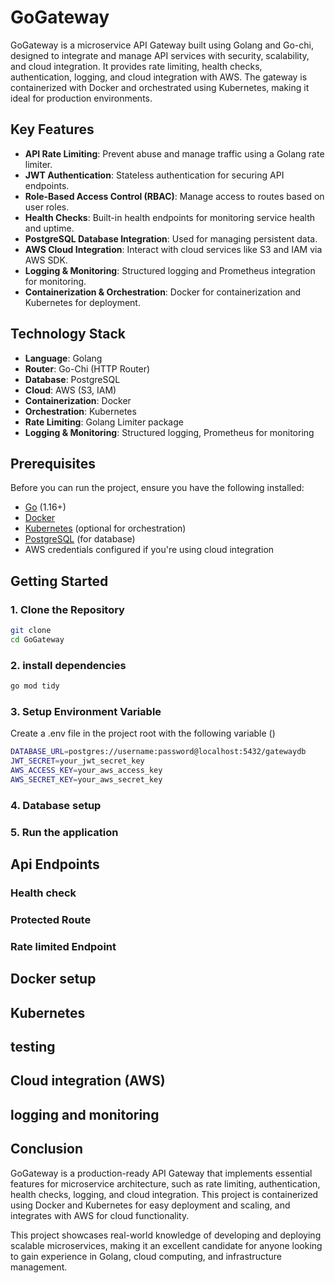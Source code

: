 # GoGateway

GoGateway is a microservice API Gateway built using Golang and Go-chi, designed to integrate and manage API services with security, scalability, and cloud integration. It provides rate limiting, health checks, authentication, logging, and cloud integration with AWS. The gateway is containerized with Docker and orchestrated using Kubernetes, making it ideal for production environments.

## Key Features

- **API Rate Limiting**: Prevent abuse and manage traffic using a Golang rate limiter.
- **JWT Authentication**: Stateless authentication for securing API endpoints.
- **Role-Based Access Control (RBAC)**: Manage access to routes based on user roles.
- **Health Checks**: Built-in health endpoints for monitoring service health and uptime.
- **PostgreSQL Database Integration**: Used for managing persistent data.
- **AWS Cloud Integration**: Interact with cloud services like S3 and IAM via AWS SDK.
- **Logging & Monitoring**: Structured logging and Prometheus integration for monitoring.
- **Containerization & Orchestration**: Docker for containerization and Kubernetes for deployment.

## Technology Stack

- **Language**: Golang
- **Router**: Go-Chi (HTTP Router)
- **Database**: PostgreSQL
- **Cloud**: AWS (S3, IAM)
- **Containerization**: Docker
- **Orchestration**: Kubernetes
- **Rate Limiting**: Golang Limiter package
- **Logging & Monitoring**: Structured logging, Prometheus for monitoring

## Prerequisites

Before you can run the project, ensure you have the following installed:

- [Go](https://golang.org/dl/) (1.16+)
- [Docker](https://www.docker.com/)
- [Kubernetes](https://kubernetes.io/) (optional for orchestration)
- [PostgreSQL](https://www.postgresql.org/) (for database)
- AWS credentials configured if you're using cloud integration

## Getting Started

### 1. Clone the Repository
```bash
git clone 
cd GoGateway
```

### 2. install dependencies
```bash
go mod tidy
```

### 3. Setup Environment Variable
Create a .env file in the project root with the following variable ()
```bash
DATABASE_URL=postgres://username:password@localhost:5432/gatewaydb
JWT_SECRET=your_jwt_secret_key
AWS_ACCESS_KEY=your_aws_access_key
AWS_SECRET_KEY=your_aws_secret_key

```

### 4. Database setup

### 5. Run the application


## Api Endpoints
### Health check
### Protected Route
### Rate limited Endpoint

## Docker setup

## Kubernetes

## testing

## Cloud integration (AWS)

## logging and monitoring

## Conclusion

GoGateway is a production-ready API Gateway that implements essential features for microservice architecture, such as rate limiting, authentication, health checks, logging, and cloud integration. This project is containerized using Docker and Kubernetes for easy deployment and scaling, and integrates with AWS for cloud functionality.

This project showcases real-world knowledge of developing and deploying scalable microservices, making it an excellent candidate for anyone looking to gain experience in Golang, cloud computing, and infrastructure management.